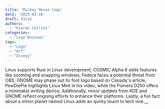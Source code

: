 ```yaml
---
title: 'Mickey Mouse Lego'
date: '2025-03-26'
draft: false
authors:
  - "Kieran Collins"
categories:
  - "Lego Reviews"
tags:
  - "Lego"
  - "Art"
  - "Disney" 
---
```


Linus supports Rust in Linux development; COSMIC Alpha 6 adds features like zooming and snapping windows; Fedora faces a potential threat from OBS; GNOME may phase out its foot logo based on Cassidy's article; PewDiePie highlights Linux Mint in his video, while the Pomera D250 offers a minimalist writing device. Additionally, minor updates from KDE and GNOME reflect ongoing efforts to enhance their platforms. Lastly, a fun fact about a minor planet named Linux adds an quirky touch to tech lore.__